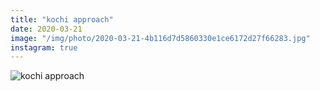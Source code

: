 ```yaml
---
title: "kochi approach"
date: 2020-03-21
image: "/img/photo/2020-03-21-4b116d7d5860330e1ce6172d27f66283.jpg"
instagram: true
---
```


![kochi approach](/img/photo/2020-03-21-4b116d7d5860330e1ce6172d27f66283.jpg)
